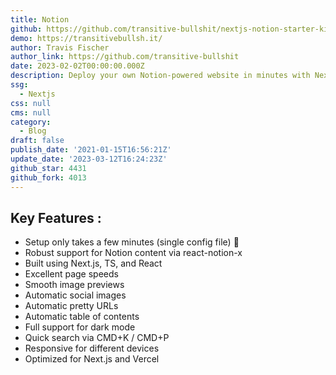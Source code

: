 ```yaml
---
title: Notion
github: https://github.com/transitive-bullshit/nextjs-notion-starter-kit
demo: https://transitivebullsh.it/
author: Travis Fischer
author_link: https://github.com/transitive-bullshit
date: 2023-02-02T00:00:00.000Z
description: Deploy your own Notion-powered website in minutes with Next.js and Vercel.
ssg:
  - Nextjs
css: null
cms: null
category:
  - Blog
draft: false
publish_date: '2021-01-15T16:56:21Z'
update_date: '2023-03-12T16:24:23Z'
github_star: 4431
github_fork: 4013
---
```


## Key Features :

- Setup only takes a few minutes (single config file) 💪
- Robust support for Notion content via react-notion-x
- Built using Next.js, TS, and React
- Excellent page speeds
- Smooth image previews
- Automatic social images
- Automatic pretty URLs
- Automatic table of contents
- Full support for dark mode
- Quick search via CMD+K / CMD+P
- Responsive for different devices
- Optimized for Next.js and Vercel
